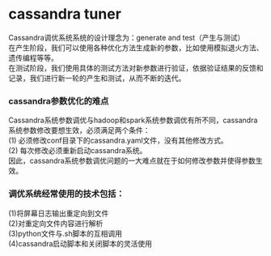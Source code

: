 # cassandra tuner
Cassandra调优系统系统的设计理念为：generate and test（产生与测试）<br> 
在产生阶段，我们可以使用各种优化方法生成新的参数，比如使用模拟退火方法、遗传编程等等。<br> 
在测试阶段，我们使用具体的测试方法对新参数进行验证，依据验证结果的反馈和记录，我们进行新一轮的产生和测试，从而不断的迭代。<br> 
### cassandra参数优化的难点
Cassandra系统参数调优与hadoop和spark系统参数调优有所不同，cassandra系统参数修改要想生效，必须满足两个条件：<br>
(1)	必须修改conf目录下的cassandra.yaml文件，没有其他修改方式。<br>
(2)	每次修改必须重新启动cassandra系统。<br>
因此，cassandra系统参数调优问题的一大难点就在于如何修改参数并使得参数生效。<br>
### 调优系统经常使用的技术包括：<br>
(1)将屏幕日志输出重定向到文件 <br>
(2)对重定向文件内容进行解析 <br>
(3)python文件与.sh脚本的互相调用 <br>
(4)cassandra启动脚本和关闭脚本的灵活使用 <br>

